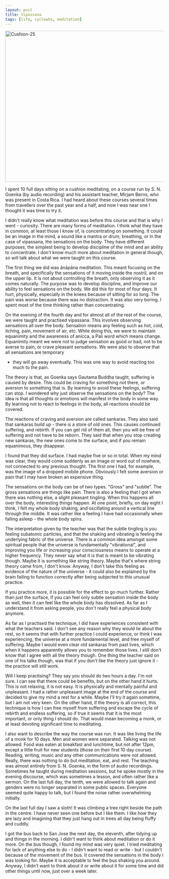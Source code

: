 ```yaml
---
layout: post
title: Vipassana
tags: [life, cyclewho, meditation]
---
```


<a href="http://www.flickr.com/photos/mm0hai/9392460997/" title="Cushion-25 by
mm0hai, on Flickr"><img
src="http://farm6.staticflickr.com/5496/9392460997_3ab694ea18_z.jpg"
width="640" height="480" alt="Cushion-25"></a>

I spent 10 full days sitting on a cushion meditating, on a course run by
S. N. Goenka (by audio recording) and his assistant teacher, Mirjam Berns, who
was present in Costa Rica. I had heard about these courses several times from
travellers over the past year and a half, and now I was near one I thought it
was time to try it.

I didn't really know what meditation was before this course and that is why I
went - curiosity.  There are many forms of meditation. I think what they have
in common, at least those I know of, is concentrating on something. It could
be an image in the mind, a sound like a mantra or drum, breathing, or in the
case of vipassana, the sensations on the body. They have different purposes,
the simplest being to develop discipline of the mind and an ability to
concentrate. I don't know much more about meditation in general though, so
will talk about what we were taught on this course.

The first thing we did was ānāpāna meditation. This meant focusing on the
breath, and specifically the sensations of it moving inside the nostril, and
on the upper lip. It is not about controlling the breath, only observing it as
it comes naturally. The purpose was to develop discipline, and improve our
ability to feel sensations on the body. We did this for most of four days. It
hurt, physically, especially in the knees because of sitting for so long. The
pain was worse because there was no distraction. It was also very boring. I
spent most of the time thinking rather than concentrating.

On the evening of the fourth day and for almost all of the rest of the course,
we were taught and practised vipassana. This involves observing sensations all
over the body. Sensation means any feeling such as hot, cold, itching, pain,
movement of air, etc. While doing this, we were to maintain equanimity and the
awareness of anicca, a Pali word which means change. Equanimity meant we were
not to judge sensation as good or bad, not to be averse to pain, or crave
pleasant sensations. We were also to observe that all sensations are temporary
- they will go away eventually. This was one way to avoid reacting too much to
the pain.

The theory is that, as Goenka says Gautama Buddha taught, suffering is caused
by desire. This could be craving for something not there, or aversion to
something that is. By learning to avoid these feelings, suffering can stop. I
wondered why just observe the sensations on the body? The idea is that all
thoughts or emotions will manifest in the body in some way. By learning not to
react to feelings in the body, all reactions should be covered.

The reactions of craving and aversion are called sankaras. They also said that
sankaras build up - there is a store of old ones. This causes continued
suffering, and rebirth. If you can get rid of them all, then you will be free
of suffering and not have to be reborn. They said that when you stop creating
new sankaras, the new ones come to the surface, and if you remain equanimous,
they disappear.

I found that they did surface. I had maybe five or so in total. When my mind
was clear, they would come suddenly as an image or word out of nowhere, not
connected to any previous thought. The first one I had, for example, was the
image of a dropped mobile phone. Obviously I felt some aversion or pain that I
may have broken an expensive thing.

The sensations on the body can be of two types. "Gross" and "subtle". The
gross sensations are things like pain. There is also a feeling that I got when
there was nothing else, a slight pleasant tingling. When this happens all over
the body, interesting things happen. At one point, briefly, on day eight I
think, I felt my whole body shaking, and oscillating around a vertical line
through the middle. It was rather like a feeling I have had occasionally when
falling asleep - the whole body spins.

The interpretation given by the teacher was that the subtle tingling is you
feeling subatomic particles, and that the shaking and vibrating is feeling the
underlying fabric of the universe. There is a common idea amongst some
spiritual people that the universe is fundamentally "vibrational", and
improving you life or increasing your consciousness means to operate at a
higher frequency. They never say what it is that is meant to be vibrating
though. Maybe it is something like string theory. Maybe that's where string
theory came from, I don't know. Anyway, I don't take this feeling as evidence
of the nature of the universe - it could also be explained by the brain
failing to function correctly after being subjected to this unusual practice.

If you practice more, it is possible for the effect to go much further. Rather
than just the surface, if you can feel only subtle sensation inside the body
as well, then it can feel like the whole body has dissolved. As far as I
understand it from asking people, you don't really feel a physical body
anymore.

As far as I practised the technique, I did have experiences consistent with
what the teachers said. I don't see any reason why they would lie about the
rest, so it seems that with further practice I could experience, or think I
was experiencing, the universe at a more fundamental level, and free myself of
suffering. Maybe I would even clear old sankaras from past lives, which when
it happens apparently allows you to remember those lives. I still don't know
that I agree with all the theory though. One thing the teacher said on one of
his talks though, was that if you don't like the theory just ignore it - the
practice will still work.

Will I keep practising? They say you should do two hours a day. I'm not
sure. I can see that there could be benefits, but on the other hand it
hurts. This is not relaxing, it is not easy. It is physically and mentally
painful and unpleasant. I had a rather unpleasant image at the end of the
course and decided to give my mind a rest for a while. Maybe I'll try it again
sometime, but I am not very keen. On the other hand, if the theory is all
correct, this technique is how I can free myself from suffering and escape the
cycle of rebirth and endless suffering, so if true it seems that it is the
most important, or only thing I should do. That would mean becoming a monk, or
at least devoting significant time to meditating.

I also want to describe the way the course was run. It was like living the
life of a monk for 10 days. Men and women were separated. Talking was not
allowed. Food was eaten at breakfast and lunchtime, but not after 12pm, except
a little fruit for new students (those on their first 10 day course). Reading,
writing, music and any other communications were not allowed. Really, there was
nothing to do but meditation, eat, and rest. The teaching was almost entirely
from S. N. Goenka, in the form of audio recordings. Sometimes he taught during
meditation sessions, but he spoke mostly in the evening discourse, which was
sometimes a lesson, and often rather like a sermon. On the last full day, the
tenth, we were allowed to talk again and genders were no longer separated in
some public spaces. Everyone seemed quite happy to talk, but I found the noise
rather overwhelming initially.

On the last full day I saw a sloth! It was climbing a tree right beside the
path in the centre. I have never seen one before but I like them. I like how
they are lazy and imagining that they just hang out in trees all day being
fluffy and cuddly.

I got the bus back to San Jose the next day, the eleventh, after tidying up
and things in the morning. I didn't want to think about meditation or do it
more. On the bus though, I found my mind was very quiet.  I tried meditating
for lack of anything else to do - I didn't want to read or write - but I
couldn't because of the movement of the bus. It covered the sensations in the
body I was looking for. Maybe it is acceptable to feel the bus shaking you
around. Anyway, I didn't want to think about it or write about it for some
time and did other things until now, just over a week later.